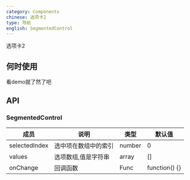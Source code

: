 ```yaml
---
category: Components
chinese: 选项卡2
type: 导航
english: SegmentedControl
---
```




选项卡2

## 何时使用

看demo就了然了吧

## API

### SegmentedControl
| 成员        | 说明           | 类型               | 默认值       |
|------------|----------------|--------------------|--------------|
| selectedIndex  | 选中项在数组中的索引        | number |  0  |
| values  | 选项数组,值是字符串        | array |  []  |
| onChange    |    回调函数     | Func |  function() {}  |
